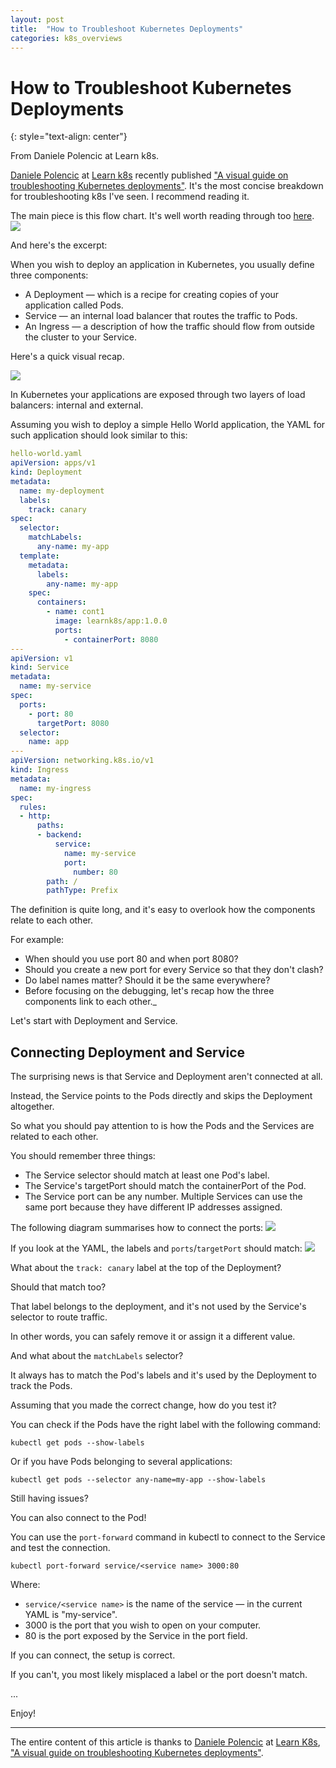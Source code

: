 ```yaml
---
layout: post
title:  "How to Troubleshoot Kubernetes Deployments"
categories: k8s_overviews
---
```


# How to Troubleshoot Kubernetes Deployments
{: style="text-align: center"}

From Daniele Polencic at Learn k8s.

[Daniele Polencic](https://www.linkedin.com/in/danielepolencic/) at [Learn k8s](https://learnk8s.io/) recently published ["A visual guide on troubleshooting Kubernetes deployments"](https://learnk8s.io/troubleshooting-deployments).
It's the most concise breakdown for troubleshooting k8s I've seen. I recommend reading it. 

The main piece is this flow chart. It's well worth reading through too [here](https://learnk8s.io/troubleshooting-deployments).
![](https://learnk8s.io/a/fae60444184ca7bd8c3698d866c24617.png)

And here's the excerpt:

When you wish to deploy an application in Kubernetes, you usually define three components:

* A Deployment — which is a recipe for creating copies of your application called Pods.
* Service — an internal load balancer that routes the traffic to Pods.
* An Ingress — a description of how the traffic should flow from outside the cluster to your Service.

Here's a quick visual recap.

![](https://learnk8s.io/a/92543837cbecdd1189ee0a6d68fa9434.svg)

In Kubernetes your applications are exposed through two layers of load balancers: internal and external.

Assuming you wish to deploy a simple Hello World application, the YAML for such application should look similar to this:

```yaml
hello-world.yaml
apiVersion: apps/v1
kind: Deployment
metadata:
  name: my-deployment
  labels:
    track: canary
spec:
  selector:
    matchLabels:
      any-name: my-app
  template:
    metadata:
      labels:
        any-name: my-app
    spec:
      containers:
        - name: cont1
          image: learnk8s/app:1.0.0
          ports:
            - containerPort: 8080
---
apiVersion: v1
kind: Service
metadata:
  name: my-service
spec:
  ports:
    - port: 80
      targetPort: 8080
  selector:
    name: app
---
apiVersion: networking.k8s.io/v1
kind: Ingress
metadata:
  name: my-ingress
spec:
  rules:
  - http:
      paths:
      - backend:
          service:
            name: my-service
            port:
              number: 80
        path: /
        pathType: Prefix
```


The definition is quite long, and it's easy to overlook how the components relate to each other.

For example:

* When should you use port 80 and when port 8080?
* Should you create a new port for every Service so that they don't clash?
* Do label names matter? Should it be the same everywhere?
* Before focusing on the debugging, let's recap how the three components link to each other._

Let's start with Deployment and Service.

## Connecting Deployment and Service
The surprising news is that Service and Deployment aren't connected at all.

Instead, the Service points to the Pods directly and skips the Deployment altogether.

So what you should pay attention to is how the Pods and the Services are related to each other.

You should remember three things:

* The Service selector should match at least one Pod's label.
* The Service's targetPort should match the containerPort of the Pod.
* The Service port can be any number. Multiple Services can use the same port because they have different IP addresses assigned.

The following diagram summarises how to connect the ports:
![](/assets/k8s-1.png)

If you look at the YAML, the labels and `ports`/`targetPort` should match:
![](/assets/k8s-2.png)

What about the `track: canary` label at the top of the Deployment?

Should that match too?

That label belongs to the deployment, and it's not used by the Service's selector to route traffic.

In other words, you can safely remove it or assign it a different value.

And what about the `matchLabels` selector?

It always has to match the Pod's labels and it's used by the Deployment to track the Pods.

Assuming that you made the correct change, how do you test it?

You can check if the Pods have the right label with the following command:
```
kubectl get pods --show-labels
```
Or if you have Pods belonging to several applications:
```
kubectl get pods --selector any-name=my-app --show-labels
```
Still having issues?

You can also connect to the Pod!

You can use the `port-forward` command in kubectl to connect to the Service and test the connection.

```
kubectl port-forward service/<service name> 3000:80
```
Where:

* `service/<service name>` is the name of the service — in the current YAML is "my-service".
* 3000 is the port that you wish to open on your computer.
* 80 is the port exposed by the Service in the port field.

If you can connect, the setup is correct.

If you can't, you most likely misplaced a label or the port doesn't match.

...

Enjoy!

---

The entire content of this article is thanks to [Daniele Polencic](https://www.linkedin.com/in/danielepolencic/) at [Learn K8s](https://learnk8s.io/), ["A visual guide on troubleshooting Kubernetes deployments"](https://learnk8s.io/troubleshooting-deployments).
